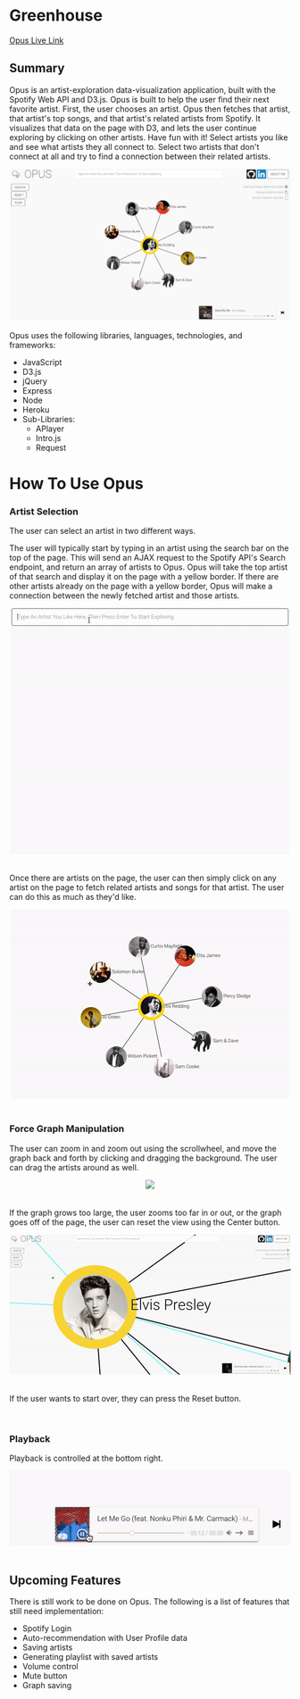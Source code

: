 # Greenhouse

[Opus Live Link][heroku]

[heroku]: http://www.opusopus.co/

## Summary

Opus is an artist-exploration data-visualization application, built with the Spotify Web API and D3.js. Opus is built to help the user find their next favorite artist. First, the user chooses an artist. Opus then fetches that artist, that artist's top songs, and that artist's related artists from Spotify. It visualizes that data on the page with D3, and lets the user continue exploring by clicking on other artists. Have fun with it! Select artists you like and see what artists they all connect to. Select two artists that don't connect at all and try to find a connection between their related artists.

![Full Page](./docs/images/full_page.png)

Opus uses the following libraries, languages, technologies, and frameworks:
* JavaScript
* D3.js
* jQuery
* Express
* Node
* Heroku
* Sub-Libraries:
  * APlayer
  * Intro.js
  * Request

# How To Use Opus

### Artist Selection

The user can select an artist in two different ways.

The user will typically start by typing in an artist using the search bar on the top of the page. This will send an AJAX request to the Spotify API's Search endpoint, and return an array of artists to Opus. Opus will take the top artist of that search and display it on the page with a yellow border. If there are other artists already on the page with a yellow border, Opus will make a connection between the newly fetched artist and those artists.

<div align="center">
  <img src="./docs/images/artist_search.gif">
</div>

<br>

Once there are artists on the page, the user can then simply click on any artist on the page to fetch related artists and songs for that artist. The user can do this as much as they'd like.

<div align="center">
  <img src="./docs/images/artist_click.gif">
</div>

<br>

### Force Graph Manipulation

The user can zoom in and zoom out using the scrollwheel, and move the graph back and forth by clicking and dragging the background. The user can drag the artists around as well.

<div align="center">
  <img src="./docs/images/manipulation.gif">
</div>

<br>

If the graph grows too large, the user zooms too far in or out, or the graph goes off of the page, the user can reset the view using the Center button.

<div align="center">
  <img src="./docs/images/center.gif">
</div>

<br>

If the user wants to start over, they can press the Reset button.

<br>

### Playback

Playback is controlled at the bottom right.

<div align="center">
  <img src="./docs/images/playback.gif">
</div>

<br>

## Upcoming Features

There is still work to be done on Opus. The following is a list of features that still need implementation:

* Spotify Login
* Auto-recommendation with User Profile data
* Saving artists
* Generating playlist with saved artists
* Volume control
* Mute button
* Graph saving
